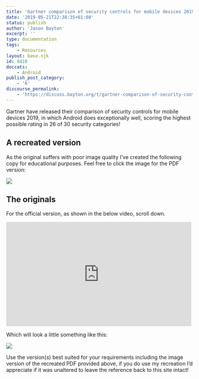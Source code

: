 ```yaml
---
title: 'Gartner comparison of security controls for mobile devices 2019'
date: '2019-05-21T22:38:35+01:00'
status: publish
author: 'Jason Bayton'
excerpt: ''
type: documentation
tags: 
    - Resources
layout: base.njk
id: 8410
doccats:
    - Android
publish_post_category:
    - '6'
discourse_permalink:
    - 'https://discuss.bayton.org/t/gartner-comparison-of-security-controls-for-mobile-devices-2019/299'
---
```

Gartner have released their comparison of security controls for mobile devices 2019, in which Android does exceptionally well, scoring the highest possible rating in 26 of 30 security categories!

A recreated version
-------------------

As the original suffers with poor image quality I’ve created the following copy for educational purposes. Feel free to click the image for the PDF version:

[![](https://r2_worker.bayton.workers.dev/uploads/2019/05/Gartner-Comparison-of-Security-Controls-2019-copy-1.jpg)](http:/download/doc/ae-general/Gartner_Comparison_of_Security_Controls_2019.pdf)

The originals
-------------

For the official version, as shown in the below video, scroll down.

<iframe allow="accelerometer; autoplay; encrypted-media; gyroscope; picture-in-picture" allowfullscreen="" frameborder="0" height="281" loading="lazy" src="https://www.youtube.com/embed/zRhSmH4vSE0?feature=oembed" title="2019 state of mobile security intro - Interview with Gartner's Patrick Hevesi" width="500"></iframe>

Which will look a little something like this:

![](https://r2_worker.bayton.workers.dev/uploads/2019/05/0.png)

Use the version(s) best suited for your requirements including the image version of the recreated PDF provided above, if you do use my recreation I’d appreciate if it was unaltered to leave the reference back to this site intact!